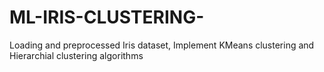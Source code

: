 # ML-IRIS-CLUSTERING-
Loading and preprocessed Iris dataset, Implement KMeans clustering and Hierarchial clustering algorithms
